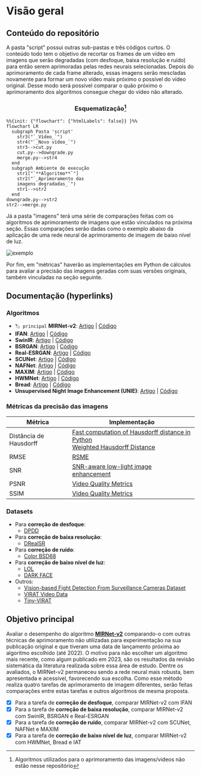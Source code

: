 # Visão geral
## Conteúdo do repositório
A pasta "script" possui outras sub-pastas e três códigos curtos. O conteúdo todo tem o objetivo de recortar os frames de um vídeo em imagens que serão degradadas (com desfoque, baixa resolução e ruído) para então serem aprimoradas pelas redes neurais selecionadas. Depois do aprimoramento de cada frame alterado, essas imagens serão mescladas novamente para formar um novo vídeo mais próximo o possível do vídeo original. Desse modo será possível comparar o quão próximo o aprimoramento dos algoritmos consegue chegar do vídeo não alterado.

<div align="center">

  ### Esquematização[^1]

</div>

```mermaid
%%{init: {"flowchart": {"htmlLabels": false}} }%%
flowchart LR
  subgraph Pasta 'script'
    str3("`_Vídeo_`")
    str4("`_Novo vídeo_`")
    str3-->cut.py
    cut.py-->downgrade.py
    merge.py-->str4
  end
  subgraph Ambiente de execução
    str1["`**Algoritmo**`"]
    str2("`_Aprimoramento das
    imagens degradadas_`")
    str1-->str2
  end
downgrade.py-->str2
str2-->merge.py
```

Já a pasta "imagens" terá uma série de comparações feitas com os algoritmos de aprimoramento de imagens que estão vinculados na próxima seção. Essas comparações serão dadas como o exemplo abaixo da aplicação de uma rede neural de aprimoramento de imagem de baixo nível de luz.

![exemplo](exemplo.png)

Por fim, em "métricas" haverão as implementações em Python de cálculos para avaliar a precisão das imagens geradas com suas versões originais, também vinculadas na seção seguinte.

## Documentação (hyperlinks)
### Algoritmos
- ```🏷️ principal``` **MIRNet-v2**: [Artigo](https://arxiv.org/pdf/2205.01649v1) | [Código](https://github.com/swz30/MIRNetv2)
- **IFAN**: [Artigo](https://arxiv.org/pdf/2108.13610v2) | [Código](https://github.com/codeslake/IFAN)
- **SwinIR**: [Artigo](https://arxiv.org/pdf/2108.10257v1) | [Código](https://github.com/jingyunliang/swinir)
- **BSRGAN**: [Artigo](https://arxiv.org/pdf/2103.14006) | [Código](https://github.com/cszn/BSRGAN)
- **Real-ESRGAN**: [Artigo](https://arxiv.org/pdf/2107.10833) | [Código](https://github.com/ai-forever/Real-ESRGAN)
- **SCUNet**: [Artigo](https://arxiv.org/pdf/2203.13278) | [Código](https://github.com/cszn/SCUNet)
- **NAFNet**: [Artigo](https://arxiv.org/pdf/2204.04676) | [Código](https://github.com/megvii-research/NAFNet)
- **MAXIM**: [Artigo](https://arxiv.org/pdf/2201.02973) | [Código](https://github.com/google-research/maxim)
- **HWMNet**: [Artigo](https://arxiv.org/pdf/2203.01296) | [Código](https://github.com/fanchimao/hwmnet)
- **Bread**: [Artigo](https://arxiv.org/pdf/2111.15557) | [Código](https://github.com/mingcv/bread)
- **Unsupervised Night Image Enhancement (UNIE)**: [Artigo](https://arxiv.org/pdf/2207.10564) | [Código](https://github.com/jinyeying/night-enhancement)

### Métricas da precisão das imagens
| Métrica | Implementação |
| ----------- | ----------- |
| Distância de Hausdorff | [Fast computation of Hausdorff distance in Python](https://github.com/mavillan/py-hausdorff/tree/master)<br>[Weighted Hausdorff Distance](https://github.com/HaipengXiong/weighted-hausdorff-loss/tree/master) |
| RMSE | [RSME](https://github.com/wangmengsd/RSME/tree/main) |
| SNR | [SNR-aware low-light image enhancement](https://github.com/dvlab-research/SNR-Aware-Low-Light-Enhance) |
| PSNR | [Video Quality Metrics](https://github.com/aizvorski/video-quality/tree/master) |
| SSIM | [Video Quality Metrics](https://github.com/aizvorski/video-quality/tree/master) | 

### Datasets
- Para **correção de desfoque**:
	- [DPDD](https://github.com/Abdullah-Abuolaim/defocus-deblurring-dual-pixel)
- Para **correção de baixa resolução**:
	- [DRealSR](https://drive.google.com/drive/folders/1tP5m4k1_shFT6Dcw31XV8cWHtblGmbOk)
- Para **correção de ruído**:
	- [Color BSD68](https://github.com/clausmichele/CBSD68-dataset)
- Para **correção de baixo nível de luz**:
	- [LOL](https://drive.google.com/file/d/157bjO1_cFuSd0HWDUuAmcHRJDVyWpOxB/view)
	- [DARK FACE](https://flyywh.github.io/CVPRW2019LowLight/)
- Outros:
	- [Vision-based Fight Detection From Surveillance Cameras Dataset](https://github.com/seymanurakti/fight-detection-surv-dataset/tree/master)
	- [VIRAT Video Data](https://viratdata.org/)
	- [Tiny-VIRAT](https://github.com/vyzuer/Tiny-VIRAT)

## Objetivo principal
Avaliar o desempenho do algoritmo [**MIRNet-v2**](#algoritmos) comparando-o com outras técnicas de aprimoramento não utilizadas para experimentação na sua publicação original e que tiveram uma data de lançamento próxima ao algoritmo escolhido (até 2022).
O motivo para não escolher um algoritmo mais recente, como algum publicado em 2023, são os resultados da revisão sistemática da literatura realizada sobre essa área de estudo. Dentre os avaliados, o MIRNet-v2 permaneceu sendo a rede neural mais robusta, bem apresentada e acessível, favorecendo sua escolha. Como esse método realiza quatro tarefas de aprimoramento de imagem diferentes, serão feitas comparações entre estas tarefas e outros algoritmos de mesma proposta.
- [x] Para a tarefa de **correção de desfoque**, comparar MIRNet-v2 com IFAN
- [x] Para a tarefa de **correção de baixa resolução**, comparar MIRNet-v2 com SwinIR, BSRGAN e Real-ESRGAN
- [x] Para a tarefa de **correção de ruído**, comparar MIRNet-v2 com SCUNet, NAFNet e MAXIM
- [x] Para a tarefa de **correção de baixo nível de luz**, comparar MIRNet-v2 com HWMNet, Bread e IAT

[^1]: Algoritmos utilizados para o aprimoramento das imagens/vídeos não estão nesse repositório

